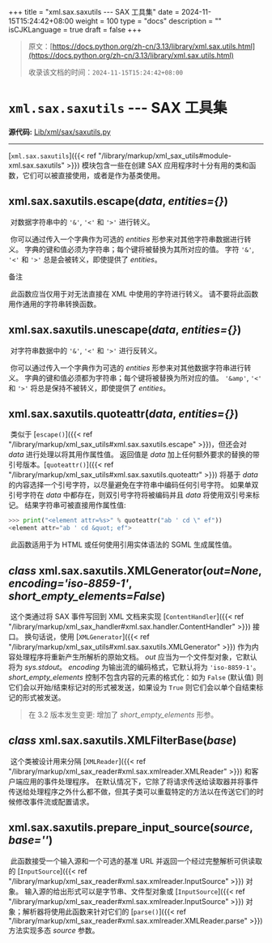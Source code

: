 +++
title = "xml.sax.saxutils --- SAX 工具集"
date = 2024-11-15T15:24:42+08:00
weight = 100
type = "docs"
description = ""
isCJKLanguage = true
draft = false
+++

> 原文：[https://docs.python.org/zh-cn/3.13/library/xml.sax.utils.html](https://docs.python.org/zh-cn/3.13/library/xml.sax.utils.html)
>
> 收录该文档的时间：`2024-11-15T15:24:42+08:00`

# `xml.sax.saxutils` --- SAX 工具集

**源代码:** [Lib/xml/sax/saxutils.py](https://github.com/python/cpython/tree/3.13/Lib/xml/sax/saxutils.py)

------

[`xml.sax.saxutils`]({{< ref "/library/markup/xml_sax_utils#module-xml.sax.saxutils" >}}) 模块包含一些在创建 SAX 应用程序时十分有用的类和函数，它们可以被直接使用，或者是作为基类使用。

## xml.sax.saxutils.**escape**(*data*, *entities={}*)

​	对数据字符串中的 `'&'`, `'<'` 和 `'>'` 进行转义。

​	你可以通过传入一个字典作为可选的 *entities* 形参来对其他字符串数据进行转义。 字典的键和值必须为字符串；每个键将被替换为其所对应的值。 字符 `'&'`, `'<'` 和 `'>'` 总是会被转义，即使提供了 *entities*。

​备注
 

​	此函数应当仅用于对无法直接在 XML 中使用的字符进行转义。 请不要将此函数用作通用的字符串转换函数。

## xml.sax.saxutils.**unescape**(*data*, *entities={}*)

​	对字符串数据中的 `'&'`, `'<'` 和 `'>'` 进行反转义。

​	你可以通过传入一个字典作为可选的 *entities* 形参来对其他数据字符串进行转义。 字典的键和值必须都为字符串；每个键将被替换为所对应的值。 `'&amp'`, `'<'` 和 `'>'` 将总是保持不被转义，即使提供了 *entities*。

## xml.sax.saxutils.**quoteattr**(*data*, *entities={}*)

​	类似于 [`escape()`]({{< ref "/library/markup/xml_sax_utils#xml.sax.saxutils.escape" >}})，但还会对 *data* 进行处理以将其用作属性值。 返回值是 *data* 加上任何额外要求的替换的带引号版本。[`quoteattr()`]({{< ref "/library/markup/xml_sax_utils#xml.sax.saxutils.quoteattr" >}}) 将基于 *data* 的内容选择一个引号字符，以尽量避免在字符串中编码任何引号字符。 如果单双引号字符在 *data* 中都存在，则双引号字符将被编码并且 *data* 将使用双引号来标记。 结果字符串可被直接用作属性值:



``` python
>>> print("<element attr=%s>" % quoteattr("ab ' cd \" ef"))
<element attr="ab ' cd &quot; ef">
```

​	此函数适用于为 HTML 或任何使用引用实体语法的 SGML 生成属性值。

## *class* xml.sax.saxutils.**XMLGenerator**(*out=None*, *encoding='iso-8859-1'*, *short_empty_elements=False*)

​	这个类通过将 SAX 事件写回到 XML 文档来实现 [`ContentHandler`]({{< ref "/library/markup/xml_sax_handler#xml.sax.handler.ContentHandler" >}}) 接口。 换句话说，使用 [`XMLGenerator`]({{< ref "/library/markup/xml_sax_utils#xml.sax.saxutils.XMLGenerator" >}}) 作为内容处理程序将重新产生所解析的原始文档。 *out* 应当为一个文件型对象，它默认将为 *sys.stdout*。 *encoding* 为输出流的编码格式，它默认将为 `'iso-8859-1'`。 *short_empty_elements* 控制不包含内容的元素的格式化：如为 `False` (默认值) 则它们会以开始/结束标记对的形式被发送，如果设为 `True` 则它们会以单个自结束标记的形式被发送。

> 在 3.2 版本发生变更: 增加了 *short_empty_elements* 形参。

## *class* xml.sax.saxutils.**XMLFilterBase**(*base*)

​	这个类被设计用来分隔 [`XMLReader`]({{< ref "/library/markup/xml_sax_reader#xml.sax.xmlreader.XMLReader" >}}) 和客户端应用的事件处理程序。 在默认情况下，它除了将请求传送给读取器并将事件传送给处理程序之外什么都不做，但其子类可以重载特定的方法以在传送它们的时候修改事件流或配置请求。

## xml.sax.saxutils.**prepare_input_source**(*source*, *base=''*)

​	此函数接受一个输入源和一个可选的基准 URL 并返回一个经过完整解析可供读取的 [`InputSource`]({{< ref "/library/markup/xml_sax_reader#xml.sax.xmlreader.InputSource" >}}) 对象。 输入源的给出形式可以是字节串、文件型对象或 [`InputSource`]({{< ref "/library/markup/xml_sax_reader#xml.sax.xmlreader.InputSource" >}}) 对象；解析器将使用此函数来针对它们的 [`parse()`]({{< ref "/library/markup/xml_sax_reader#xml.sax.xmlreader.XMLReader.parse" >}}) 方法实现多态 *source* 参数。
